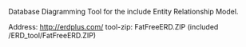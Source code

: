 Database Diagramming Tool for the include Entity Relationship Model.

Address:	http://erdplus.com/
tool-zip:	FatFreeERD.ZIP (included /ERD_tool/FatFreeERD.ZIP)

